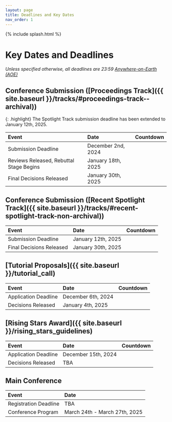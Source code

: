```yaml
---
layout: page
title: Deadlines and Key Dates
nav_order: 1
---
```

<script src="//code.jquery.com/jquery.js"></script>
<script src="{{ site.baseurl }}/assets/js/jquery.countdown.min.js"></script>
<script src="{{ site.baseurl }}/assets/js/luxon.min.js"></script>

{% include splash.html %}

# Key Dates and Deadlines

*Unless specified otherwise, all deadlines are 23:59 [Anywhere-on-Earth (AOE)](https://www.ieee802.org/16/aoe.html)*

## Conference Submission ([Proceedings Track]({{ site.baseurl }}/tracks/#proceedings-track--archival))

{: .highlight}
The Spotlight Track submission deadline has been extended to January 12th, 2025.

<!-- | Rebuttal Stage Ends, Author-Reviewer Discussion Begins  | October 27th, 2023             |<span id="proc-disc"></span><script type="text/javascript">var date = luxon.DateTime.fromObject({year: 2023, month: 10, day: 27, hour: 23, minute: 59, second: 59}, {zone: 'UTC-12',});$('#proc-disc').countdown(date.toJSDate(), function(event) { $(this).html(event.strftime('%D days %H:%M:%S')); });</script>| -->
<!-- | Author-Reviewer Discussion Ends                         | November 5th, 2023             |<span id="proc-disc-end"></span><script type="text/javascript">var date = luxon.DateTime.fromObject({year: 2023, month: 11, day: 5, hour: 23, minute: 59, second: 59}, {zone: 'UTC-12',});$('#proc-disc-end').countdown(date.toJSDate(), function(event) { $(this).html(event.strftime('%D days %H:%M:%S')); });</script>| -->
<!-- | Camera-Ready Deadline                                   | December 5th, 2023             |<span id="proc-camera"></span><script type="text/javascript">var date = luxon.DateTime.fromObject({year: 2023, month: 12, day: 5, hour: 23, minute: 59, second: 59}, {zone: 'UTC-12',});$('#proc-camera').countdown(date.toJSDate(), function(event) { $(this).html(event.strftime('%D days %H:%M:%S')); });</script>| -->
<!---->

| Event                                                   | Date                           | Countdown                    |
|:--------------------------------------------------------|:-------------------------------|:-----------------------------|
| Submission Deadline                                     | December 2nd, 2024              |<span id="proc-sub"></span><script type="text/javascript">var date = luxon.DateTime.fromObject({year: 2024, month: 12, day: 2, hour: 23, minute: 59, second: 59}, {zone: 'UTC-12',});$('#proc-sub').countdown(date.toJSDate(), function(event) { $(this).html(event.strftime('%D days %H:%M:%S')); });</script>|
| Reviews Released, Rebuttal Stage Begins                 | January 18th, 2025             |<span id="proc-review"></span><script type="text/javascript">var date = luxon.DateTime.fromObject({year: 2025, month: 1, day: 18, hour: 23, minute: 59, second: 59}, {zone: 'UTC-12',});$('#proc-review').countdown(date.toJSDate(), function(event) { $(this).html(event.strftime('%D days %H:%M:%S')); });</script>|
| Final Decisions Released                                | January 30th, 2025            |<span id="proc-decision"></span><script type="text/javascript">var date = luxon.DateTime.fromObject({year: 2025, month: 1, day: 30, hour: 23, minute: 59, second: 59}, {zone: 'UTC-12',});$('#proc-decision').countdown(date.toJSDate(), function(event) { $(this).html(event.strftime('%D days %H:%M:%S')); });</script>|


## Conference Submission ([Recent Spotlight Track]({{ site.baseurl }}/tracks/#recent-spotlight-track-non-archival))
<!-- | Camera-Ready Deadline     | December 5th, 2023             |<span id="wksp-camera"></span><script type="text/javascript">var date = luxon.DateTime.fromObject({year: 2023, month: 12, day: 5, hour: 23, minute: 59, second: 59}, {zone: 'UTC-12',});$('#wksp-camera').countdown(date.toJSDate(), function(event) { $(this).html(event.strftime('%D days %H:%M:%S')); });</script>| -->

| Event                     | Date                           | Countdown                    |
|:--------------------------|:-------------------------------|:-----------------------------|
| Submission Deadline       | January 12th, 2025             |<span id="wksp-sub"></span><script type="text/javascript">var date = luxon.DateTime.fromObject({year: 2025, month: 1, day: 12, hour: 23, minute: 59, second: 59}, {zone: 'UTC-12',});$('#wksp-sub').countdown(date.toJSDate(), function(event) { $(this).html(event.strftime('%D days %H:%M:%S')); });</script>|
| Final Decisions Released  | January 30th, 2025            |<span id="wksp-decision"></span><script type="text/javascript">var date = luxon.DateTime.fromObject({year: 2025, month: 1, day: 30, hour: 23, minute: 59, second: 59}, {zone: 'UTC-12',});$('#wksp-decision').countdown(date.toJSDate(), function(event) { $(this).html(event.strftime('%D days %H:%M:%S')); });</script>|

## [Tutorial Proposals]({{ site.baseurl }}/tutorial_call)

| Event                     | Date                           | Countdown                    |
|:--------------------------|:-------------------------------|:-----------------------------|
| Application Deadline      | December 6th, 2024              |<span id="tut-sub"></span><script type="text/javascript">var date = luxon.DateTime.fromObject({year: 2024, month: 12, day: 6, hour: 23, minute: 59, second: 59}, {zone: 'UTC-12',});$('#tut-sub').countdown(date.toJSDate(), function(event) { $(this).html(event.strftime('%D days %H:%M:%S')); });</script>|
| Decisions Released        | January 4th, 2025             |<span id="tut-decision"></span><script type="text/javascript">var date = luxon.DateTime.fromObject({year: 2025, month: 1, day: 4, hour: 23, minute: 59, second: 59}, {zone: 'UTC-12',});$('#tut-decision').countdown(date.toJSDate(), function(event) { $(this).html(event.strftime('%D days %H:%M:%S')); });</script>|


## [Rising Stars Award]({{ site.baseurl }}/rising_stars_guidelines)

| Event                     | Date                           | Countdown                    |
|:--------------------------|:-------------------------------|:-----------------------------|
| Application Deadline      | December 15th, 2024              |<span id="stars-sub"></span><script type="text/javascript">var date = luxon.DateTime.fromObject({year: 2024, month: 12, day: 15, hour: 23, minute: 59, second: 59}, {zone: 'UTC-12',});$('#stars-sub').countdown(date.toJSDate(), function(event) { $(this).html(event.strftime('%D days %H:%M:%S')); });</script>|
| Decisions Released        | TBA                            |                              |

<!-- | Decisions Released        | October 23th, 2023             |<span id="stars-decision"></span><script type="text/javascript">var date = luxon.DateTime.fromObject({year: 2023, month: 10, day: 23, hour: 23, minute: 59, second: 59}, {zone: 'UTC-12',});$('#stars-decision').countdown(date.toJSDate(), function(event) { $(this).html(event.strftime('%D days %H:%M:%S')); });</script>| -->




## Main Conference

| Event                     | Date                            |
|:--------------------------|:--------------------------------|
| Registration Deadline     | TBA                             |
| Conference Program        | March 24th - March 27th, 2025   |
